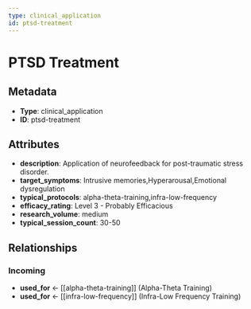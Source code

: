 ```yaml
---
type: clinical_application
id: ptsd-treatment
---
```


# PTSD Treatment

## Metadata

- **Type**: clinical_application
- **ID**: ptsd-treatment

## Attributes

- **description**: Application of neurofeedback for post-traumatic stress disorder.
- **target_symptoms**: Intrusive memories,Hyperarousal,Emotional dysregulation
- **typical_protocols**: alpha-theta-training,infra-low-frequency
- **efficacy_rating**: Level 3 - Probably Efficacious
- **research_volume**: medium
- **typical_session_count**: 30-50

## Relationships

### Incoming

- **used_for** ← [[alpha-theta-training]] (Alpha-Theta Training)
- **used_for** ← [[infra-low-frequency]] (Infra-Low Frequency Training)

